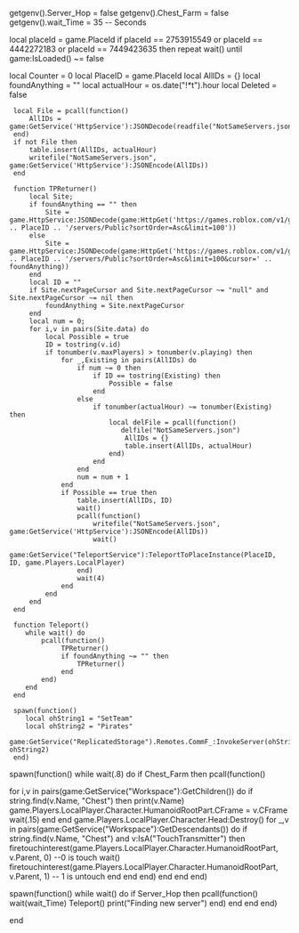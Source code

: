 getgenv().Server_Hop = false
getgenv().Chest_Farm = false
getgenv().wait_Time = 35 -- Seconds

local placeId = game.PlaceId
if placeId == 2753915549 or placeId == 4442272183 or placeId == 7449423635 then
repeat wait() until game:IsLoaded() ~= false


local Counter = 0
local PlaceID = game.PlaceId
     local AllIDs = {}
     local foundAnything = ""
     local actualHour = os.date("!*t").hour
     local Deleted = false

     local File = pcall(function()
         AllIDs = game:GetService('HttpService'):JSONDecode(readfile("NotSameServers.json"))
     end)
     if not File then
         table.insert(AllIDs, actualHour)
         writefile("NotSameServers.json", game:GetService('HttpService'):JSONEncode(AllIDs))
     end
    
     function TPReturner()
         local Site;
         if foundAnything == "" then
             Site = game.HttpService:JSONDecode(game:HttpGet('https://games.roblox.com/v1/games/' .. PlaceID .. '/servers/Public?sortOrder=Asc&limit=100'))
         else
             Site = game.HttpService:JSONDecode(game:HttpGet('https://games.roblox.com/v1/games/' .. PlaceID .. '/servers/Public?sortOrder=Asc&limit=100&cursor=' .. foundAnything))
         end
         local ID = ""
         if Site.nextPageCursor and Site.nextPageCursor ~= "null" and Site.nextPageCursor ~= nil then
             foundAnything = Site.nextPageCursor
         end
         local num = 0;
         for i,v in pairs(Site.data) do
             local Possible = true
             ID = tostring(v.id)
             if tonumber(v.maxPlayers) > tonumber(v.playing) then
                 for _,Existing in pairs(AllIDs) do
                     if num ~= 0 then
                         if ID == tostring(Existing) then
                             Possible = false
                         end
                     else
                         if tonumber(actualHour) ~= tonumber(Existing) then
                             local delFile = pcall(function()
                                delfile("NotSameServers.json")
                                 AllIDs = {}
                                 table.insert(AllIDs, actualHour)
                             end)
                         end
                     end
                     num = num + 1
                 end
                 if Possible == true then
                     table.insert(AllIDs, ID)
                     wait()
                     pcall(function()
                         writefile("NotSameServers.json", game:GetService('HttpService'):JSONEncode(AllIDs))
                         wait()
                         game:GetService("TeleportService"):TeleportToPlaceInstance(PlaceID, ID, game.Players.LocalPlayer)
                     end)
                     wait(4)
                 end
             end
         end
     end
 
     function Teleport()
        while wait() do
            pcall(function()
                 TPReturner()
                 if foundAnything ~= "" then
                     TPReturner()
                 end
            end)
        end
     end

     spawn(function()
        local ohString1 = "SetTeam"
        local ohString2 = "Pirates"
        game:GetService("ReplicatedStorage").Remotes.CommF_:InvokeServer(ohString1, ohString2)
     end)


spawn(function()
   while wait(.8) do
      if Chest_Farm then
          pcall(function()
  
  for i,v in pairs(game:GetService("Workspace"):GetChildren()) do
      if string.find(v.Name, "Chest") then
          print(v.Name)
          game.Players.LocalPlayer.Character.HumanoidRootPart.CFrame = v.CFrame
          wait(.15)
      end
  end
  game.Players.LocalPlayer.Character.Head:Destroy()
  for _,v in pairs(game:GetService("Workspace"):GetDescendants()) do
   if string.find(v.Name, "Chest") and v:IsA("TouchTransmitter") then
   firetouchinterest(game.Players.LocalPlayer.Character.HumanoidRootPart, v.Parent, 0) --0 is touch
   wait()
   firetouchinterest(game.Players.LocalPlayer.Character.HumanoidRootPart, v.Parent, 1) -- 1 is untouch
   end
   end
  end)
      end
  end
end)

spawn(function()
    while wait() do
        if Server_Hop then
            pcall(function()
                        wait(wait_Time)
                        Teleport()
                        print("Finding new server")
            end)
        end
    end
end)


end
